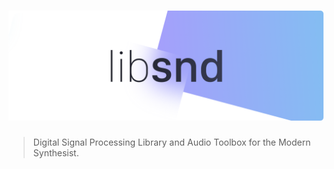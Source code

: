 <h1 align="center">
<img src="assets/libsnd.png" />
</h1>

> Digital Signal Processing Library and Audio Toolbox for the Modern Synthesist.